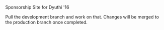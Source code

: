 Sponsorship Site for Dyuthi '16

Pull the development branch and work on that.
Changes will be merged to the production branch once completed.